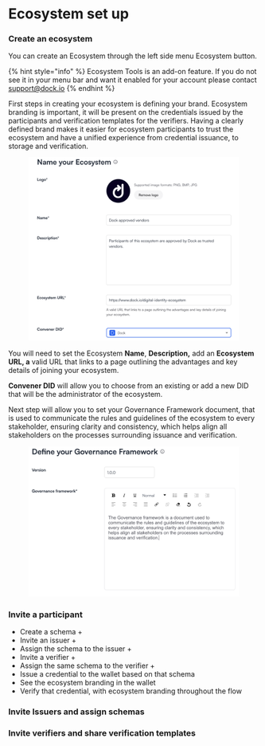 # Ecosystem set up

### Create an ecosystem

You can create an Ecosystem through the left side menu Ecosystem button.

{% hint style="info" %}
Ecosystem Tools is an add-on feature. If you do not see it in your menu bar and want it enabled for your account please contact support@dock.io
{% endhint %}

First steps in creating your ecosystem is defining your brand. Ecosystem branding is important, it will be present on the credentials issued by the participants and verification templates for the verifiers. Having a clearly defined brand makes it easier for ecosystem participants to trust the ecosystem and have a unified experience from credential issuance, to storage and verification.

<figure><img src="../../.gitbook/assets/Screenshot 2024-02-09 at 15.39.50.png" alt=""><figcaption></figcaption></figure>

You will need to set the Ecosystem **Name**, **Description,** add an **Ecosystem URL, a** valid URL that links to a page outlining the advantages and key details of joining your ecosystem.

**Convener DID** will allow you to choose from an existing or add a new DID that will be the administrator of the ecosystem.&#x20;

Next step will allow you to set your Governance Framework document, that is used to communicate the rules and guidelines of the ecosystem to every stakeholder, ensuring clarity and consistency, which helps align all stakeholders on the processes surrounding issuance and verification.

<figure><img src="../../.gitbook/assets/Screenshot 2024-02-09 at 16.30.03.png" alt=""><figcaption></figcaption></figure>

### Invite a participant&#x20;



* Create a schema +
* Invite an issuer +
* Assign the schema to the issuer +
* Invite a verifier +
* Assign the same schema to the verifier +
* Issue a credential to the wallet based on that schema
* See the ecosystem branding in the wallet
* Verify that credential, with ecosystem branding throughout the flow

### Invite Issuers and assign schemas

### Invite verifiers and share verification templates
